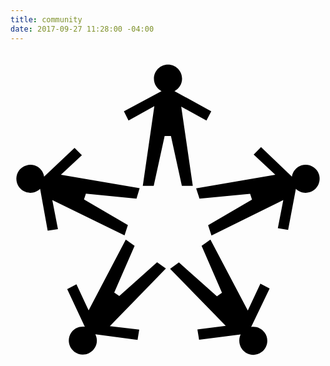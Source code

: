 ```yaml
---
title: community
date: 2017-09-27 11:28:00 -04:00
---
```


<svg version="1.1" xmlns="http://www.w3.org/2000/svg" xmlns:xlink="http://www.w3.org/1999/xlink" x="0px" y="0px"
	 viewBox="0 0 150 150" xml:space="preserve">
<g>
	<g>
		<path class="jump delay5" d="M127.3,83.8l2.6-13.4L95.7,87.3l-1.6-4.9l20.9-12.2l-0.9-2.8L90,69.7l-1.6-4.9l37.7-6.5l-10.3-9.6l3.5-3.5
			l14.7,14c0.4-2.4,2.1-4.5,4.5-5.3c3.5-1.1,7.3,0.8,8.4,4.3c1.1,3.5-0.8,7.3-4.3,8.4c-2.5,0.8-5,0.1-6.7-1.6l-3.7,19.6L127.3,83.8z
			"/>
	</g>
	<g>
		<path class="jump delay4" d="M89,132l13.5-1.7L76,103.1l4.2-3l18.1,16.1l2.4-1.7L91,92.2l4.2-3L113,123l6-12.8l4.4,2.3l-8.8,18.3
			c2.4-0.4,4.9,0.6,6.4,2.7c2.2,3,1.5,7.1-1.5,9.3c-3,2.2-7.1,1.5-9.3-1.5c-1.5-2.1-1.6-4.8-0.6-6.9l-19.8,2.5L89,132z"/>
	</g>
	<g>
		<path class="jump delay3" d="M31.4,110.5l5.8,12.4l17.7-33.7l4.2,3l-9.7,22.2l2.4,1.7L69.8,100l4.2,3l-26.7,27.4l14,1.7l-0.8,4.9
			l-20.1-2.7c1.1,2.2,1,4.8-0.6,6.9c-2.2,3-6.3,3.6-9.3,1.5c-3-2.2-3.6-6.3-1.5-9.3c1.5-2.1,4-3,6.4-2.7L27,112.8L31.4,110.5z"/>
	</g>
	<g>
		<path class="jump delay2" d="M34,49l-10,9.3l37.5,6.4L60,69.7l-24.1-2.4l-0.9,2.8l20.9,12.2l-1.6,4.9L19.9,70.4l2.7,13.8L17.7,85l-3.6-20
			c-1.7,1.7-4.3,2.4-6.7,1.6c-3.5-1.1-5.4-4.9-4.3-8.4c1.1-3.5,4.9-5.4,8.4-4.3c2.5,0.8,4.1,2.9,4.5,5.3l14.5-13.7L34,49z"/>
	</g>
	<g>
		<path class="jump delay1" d="M93.3,32.5l-12-6.6l5.5,37.7h-5.2l-5.2-23.7h-3l-5.2,23.7h-5.2l5.5-37.9l-12.3,6.8l-2.2-4.4l17.9-9.6
			c-2.1-1.1-3.6-3.3-3.6-5.9c0-3.7,3-6.7,6.7-6.7c3.7,0,6.7,3,6.7,6.7c0,2.6-1.5,4.8-3.6,5.9l17.5,9.6L93.3,32.5z"/>
	</g>
</g>
</svg>

